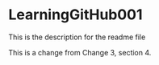# LearningGitHub001


This is the description for the readme file

This is a change from Change 3, section 4.  